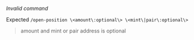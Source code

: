 *Invalid command*

Expected `/open-position \<amount\:optional\> \<mint\|pair\:optional\>`

>amount and mint or pair address is optional
